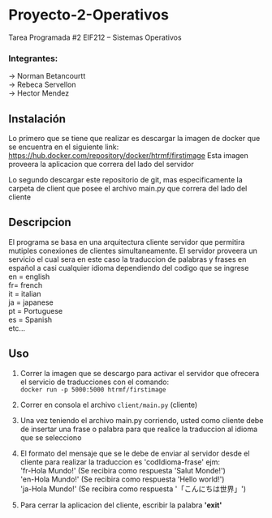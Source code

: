 # Proyecto-2-Operativos 
Tarea Programada #2 EIF212 – Sistemas Operativos
### Integrantes: <br />
-> Norman Betancourtt  <br />
-> Rebeca Servellon <br />
-> Hector Mendez <br />

## Instalación 
Lo primero que se tiene que realizar es descargar la imagen de docker que se encuentra en el siguiente 
link: <a> https://hub.docker.com/repository/docker/htrmf/firstimage </a>
Esta imagen proveera la aplicacion que correra del lado del servidor

Lo segundo descargar este repositorio de git, mas especificamente la carpeta de client que posee el archivo main.py que correra del lado del cliente

## Descripcion
El programa se basa en una arquitectura cliente servidor que permitira mutiples conexiones de clientes simultaneamente.
El servidor proveera un servicio el cual sera en este caso la traduccion de palabras y frases en español a casi cualquier idioma dependiendo del 
codigo que se ingrese <br />
en = english <br />
fr= french <br />
it = italian <br />
ja = japanese <br />
pt = Portuguese <br />
es = Spanish <br />
etc...

## Uso 
1) Correr la imagen que se descargo para activar el servidor que ofrecera el servicio de traducciones con el comando: <br /> `docker run -p 5000:5000 htrmf/firstimage`
2) Correr en consola el archivo `client/main.py`    (cliente)
3) Una vez teniendo el archivo main.py corriendo, usted como cliente debe de insertar una frase o palabra para que realice la traduccion al idioma
que se selecciono
4) El formato del mensaje que se le debe de enviar al servidor desde el cliente para realizar la traduccion es 'codIdioma-frase'
ejm:  <br />
'fr-Hola Mundo!'  (Se recibira como respuesta 'Salut Monde!') <br />
'en-Hola Mundo!'  (Se recibira como respuesta 'Hello world!') <br />
'ja-Hola Mundo!'  (Se recibira como respuesta '「こんにちは世界」') <br />

5) Para cerrar la aplicacion del cliente, escribir la palabra <b> 'exit' </b>

